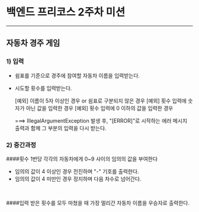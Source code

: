 # 백엔드 프리코스 2주차 미션

---

## 자동차 경주 게임

### 1) 입력
+ 쉼표를 기준으로 경주에 참여할 자동차 이름을 입력받는다.
+ 시도할 횟수를 입력받는다.


    [예외] 이름이 5자 이상인 경우 or 쉼표로 구분되지 않은 경우
    [예외] 횟수 입력에 숫자가 아닌 값을 입력한 경우
    [예외] 횟수 입력에 0 이하의 값을 입력한 경우
    
    ===> IllegalArgumentException 발생 후, 
    "[ERROR]"로 시작하는 에러 메시지 출력과 함께 그 부분의 입력을 다시 받는다.

### 2) 중간과정
####횟수 1번당 각각의 자동차에게 0~9 사이의 임의의 값을 부여한다
+ 임의의 값이 4 이상인 경우 전진하며 "-" 기호를 출력한다.
+ 임의의 값이 4 미만인 경우 정지하며 다음 차수로 넘어간다.

<br>

####입력 받은 횟수를 모두 마쳤을 때 가장 멀리간 자동차 이름을 우승자로 출력한다.
